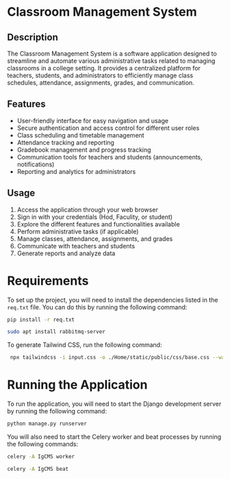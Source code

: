 # Classroom Management System

## Description
The Classroom Management System is a software application designed to streamline and automate various administrative tasks related to managing classrooms in a college setting. It provides a centralized platform for teachers, students, and administrators to efficiently manage class schedules, attendance, assignments, grades, and communication.

## Features
- User-friendly interface for easy navigation and usage
- Secure authentication and access control for different user roles
- Class scheduling and timetable management
- Attendance tracking and reporting
- Gradebook management and progress tracking
- Communication tools for teachers and students (announcements, notifications)
- Reporting and analytics for administrators

## Usage
1. Access the application through your web browser
2. Sign in with your credentials (Hod, Faculity, or student)
3. Explore the different features and functionalities available
4. Perform administrative tasks (if applicable)
5. Manage classes, attendance, assignments, and grades
6. Communicate with teachers and students
7. Generate reports and analyze data


# Requirements

To set up the project, you will need to install the dependencies listed in the `req.txt` file. You can do this by running the following command:

```bash 
pip install -r req.txt

sudo apt install rabbitmq-server
```

To generate Tailwind CSS, run the following command:

```bash
 npx tailwindcss -i input.css -o ./Home/static/public/css/base.css --watch
```


# Running the Application

To run the application, you will need to start the Django development server by running the following command:

```bash
python manage.py runserver
```

You will also need to start the Celery worker and beat processes by running the following commands:

```bash
celery -A IgCMS worker

celery -A IgCMS beat
```
